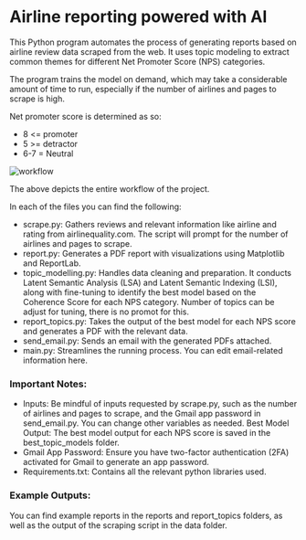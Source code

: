 # Airline reporting powered with AI
This Python program automates the process of generating reports based on airline review data scraped from the web. It uses topic modeling to extract common themes for different Net Promoter Score (NPS) categories.

The program trains the model on demand, which may take a considerable amount of time to run, especially if the number of airlines and pages to scrape is high.

Net promoter score is determined as so:
- 8 <= promoter
- 5 >= detractor
- 6-7 = Neutral

![workflow](https://github.com/user-attachments/assets/f65d7db7-3b27-4f8a-8108-0d481c890c4c)

The above depicts the entire workflow of the project.

In each of the files you can find the following:
-  scrape.py: Gathers reviews and relevant information like airline and rating from airlinequality.com. The script will prompt for the number of airlines and pages to scrape.
-  report.py: Generates a PDF report with visualizations using Matplotlib and ReportLab.
-  topic_modelling.py: Handles data cleaning and preparation. It conducts Latent Semantic Analysis (LSA) and Latent Semantic Indexing (LSI), along with fine-tuning to identify the best model based on the Coherence Score for each NPS category. Number of topics can be adjust for tuning, there is no promot for this.
-  report_topics.py: Takes the output of the best model for each NPS score and generates a PDF with the relevant data.
-  send_email.py: Sends an email with the generated PDFs attached.
-  main.py: Streamlines the running process. You can edit email-related information here.

### Important Notes:
- Inputs: Be mindful of inputs requested by scrape.py, such as the number of airlines and pages to scrape, and the Gmail app password in send_email.py. You can change other variables as needed.
Best Model Output: The best model output for each NPS score is saved in the best_topic_models folder.
- Gmail App Password: Ensure you have two-factor authentication (2FA) activated for Gmail to generate an app password.
- Requirements.txt: Contains all the relevant python libraries used.

### Example Outputs:
You can find example reports in the reports and report_topics folders, as well as the output of the scraping script in the data folder.
